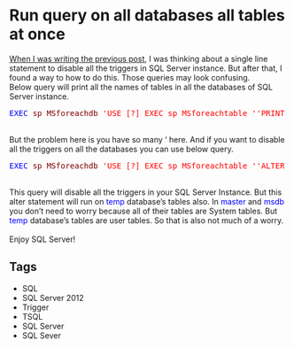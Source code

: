 # Run query on all databases all tables at once

<div dir="ltr" style="text-align: left;" trbidi="on"><a href="http://www.dedunu.info/2013/04/how-to-run-query-on-all-tables.html" target="_blank">When I was writing the previous post</a>, I was thinking about a single line statement to disable all the triggers in SQL Server instance. But after that, I found a way to how to do this. Those queries may look confusing.<br />Below query will print all the names of tables in all the databases of SQL Server instance.<br /><pre class="code"><span style="color: blue;">EXEC </span><span style="color: maroon;">sp_MSforeachdb </span><span style="color: red;">'USE [?] EXEC sp_MSforeachtable ''PRINT ''''/'''''',N''/'' '</span></pre><br />But the problem here is you have so many ‘ here. And if you want to disable all the triggers on all the databases you can use below query.<br /><pre class="code"><span style="color: blue;">EXEC </span><span style="color: maroon;">sp_MSforeachdb </span><span style="color: red;">'USE [?] EXEC sp_MSforeachtable ''ALTER TABLE / DISABLE TRIGGER ALL'',N''/'' '</span></pre><br />This query will disable all the triggers in your SQL Server Instance. But this alter statement will run on <span style="color: blue;">temp</span> database’s tables also. In <span style="color: blue;">master</span> and <span style="color: blue;">msdb</span> you don’t need to worry because all of their tables are System tables. But <span style="color: blue;">temp</span> database’s tables are user tables. So that is also not much of a worry.<br /><br />Enjoy SQL Server!</div>

## Tags

- SQL
- SQL Server 2012
- Trigger
- TSQL
- SQL Server
- SQL Sever
